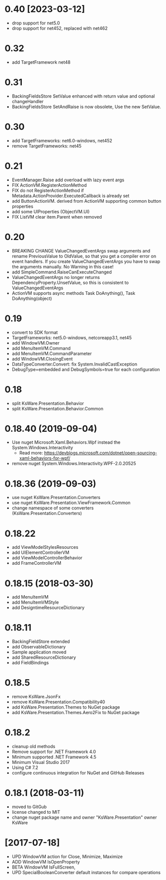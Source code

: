 # 0.40 [2023-03-12]
- drop support for net5.0
- drop support for net452, replaced with net462

# 0.32
- add TargetFramework net48

# 0.31
- BackingFieldsStore SetValue enhanced with return value and optional changeHandler
- BackingFieldsStore SetAndRaise is now obsolete, Use the new SetValue.

# 0.30
- add TargetFrameworks: net6.0-windows, net452
- remove TargetFrameworks: net45

# 0.21
- EventManager.Raise add overload with lazy event args
- FIX ActionVM.RegisterActionMethod
- FIX do not RegisterActionMethod if Metadata.ActionProvider.ExecutedCallback is already set
- add ButtonActionVM. derived from ActionVM supporting common button properties
- add some UIProperties (ObjectVM.UI)
- FIX ListVM clear item.Parent when removed

# 0.20
- BREAKING CHANGE ValueChangedEventArgs swap arguments and rename PreviousValue to OldValue, so that you get a compiler error on event handlers. If you create ValueChangedEventArgs you have to swap the arguments manually. No Warning in this case!
- add SimpleCommand.RaiseCanExecuteChanged
- ValueChangedEventArgs no longer returns DependencyProperty.UnsetValue, so this is consistent to ValueChangedEventArgs<T>
- ActionVM supports async methods  Task DoAnything(), Task DoAnything(object)

# 0.19
- convert to SDK format
- TargetFrameworks: net5.0-windows, netcoreapp3.1, net45
- add WindowVM.Owner
- add MenuItemVM.Command
- add MenuItemVM.CommandParameter
- add WindowVM.ClosingEvent
- DataTypeConverter.Convert: fix System.InvalidCastException
- DebugType=embedded and DebugSymbols=true for each configuration 

# 0.18
- split KsWare.Presentation.Behavior
- split KsWare.Presentation.Behavior.Common

# 0.18.40 (2019-09-04)
 - Use nuget Microsoft.Xaml.Behaviors.Wpf instead the System.Windows.Interactivity
   - Read more: https://devblogs.microsoft.com/dotnet/open-sourcing-xaml-behaviors-for-wpf/
- remove nuget System.Windows.Interactivity.WPF-2.0.20525
# 0.18.36 (2019-09-03)
- use nuget KsWare.Presentation.Converters
- use nuget KsWare.Presentation.ViewFramework.Common
- change namespace of some converters (KsWare.Presentation.Converters)
# 0.18.22
- add ViewModelStylesResources
- add UIElementControllerVM<T>
- add ViewModelControllerBehavior
- add FrameControllerVM
# 0.18.15 (2018-03-30)
- add MenuItemVM
- add MenuItemVMStyle
- add DesigntimeResourceDictionary
# 0.18.11
- BackingFieldStore extended
- add ObservableDictionary
- Sample application moved
- add SharedResourceDictionary
- add FieldBindings
# 0.18.5
- remove KsWare.JsonFx
- remove KsWare.Presentation.Compatibility40
- add KsWare.Presentation.Themes to NuGet package
- add KsWare.Presentation.Themes.Aero2Fix to NuGet package
# 0.18.2
- cleanup old methods
- Remove support for .NET Framework 4.0
- Minimum supported .NET Framework 4.5
- Minimum Visual Studio 2017
- Using C# 7.2
- configure continuous integration for NuGet and GitHub Releases
# 0.18.1 (2018-03-11)
- moved to GitGub
- license changed to MIT
- change nuget package name and owner "KsWare.Presentation" owner KsWare
# [2017-07-18]
- UPD WindowVM action for Close, Minimize, Maximize
- ADD WindowVM IsOpenProperty
- BETA WindowVM IsFullScreen, 
- UPD SpecialBooleanConverter default instances for compare operations